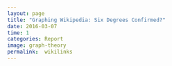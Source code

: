 ```yaml
---
layout: page
title: "Graphing Wikipedia: Six Degrees Confirmed?"
date: 2016-03-07
time: 1
categories: Report
image: graph-theory
permalink:  wikilinks
---
```


